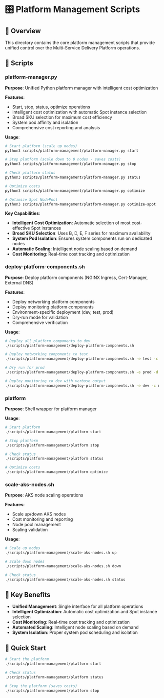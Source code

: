 # 🎛️ Platform Management Scripts

## 🎯 **Overview**

This directory contains the core platform management scripts that provide unified control over the Multi-Service Delivery Platform operations.

## 📁 **Scripts**

### **platform-manager.py**
**Purpose**: Unified Python platform manager with intelligent cost optimization

**Features**:
- Start, stop, status, optimize operations
- Intelligent cost optimization with automatic Spot instance selection
- Broad SKU selection for maximum cost efficiency
- System pod affinity and isolation
- Comprehensive cost reporting and analysis

**Usage**:
```bash
# Start platform (scale up nodes)
python3 scripts/platform-management/platform-manager.py start

# Stop platform (scale down to 0 nodes - saves costs)
python3 scripts/platform-management/platform-manager.py stop

# Check platform status
python3 scripts/platform-management/platform-manager.py status

# Optimize costs
python3 scripts/platform-management/platform-manager.py optimize

# Optimize Spot NodePool
python3 scripts/platform-management/platform-manager.py optimize-spot
```

**Key Capabilities**:
- **Intelligent Cost Optimization**: Automatic selection of most cost-effective Spot instances
- **Broad SKU Selection**: Uses B, D, E, F series for maximum availability
- **System Pod Isolation**: Ensures system components run on dedicated nodes
- **Automatic Scaling**: Intelligent node scaling based on demand
- **Cost Monitoring**: Real-time cost tracking and optimization

### **deploy-platform-components.sh**
**Purpose**: Deploy platform components (NGINX Ingress, Cert-Manager, External DNS)

**Features**:
- Deploy networking platform components
- Deploy monitoring platform components
- Environment-specific deployment (dev, test, prod)
- Dry-run mode for validation
- Comprehensive verification

**Usage**:
```bash
# Deploy all platform components to dev
./scripts/platform-management/deploy-platform-components.sh

# Deploy networking components to test
./scripts/platform-management/deploy-platform-components.sh -e test -c networking

# Dry run for prod
./scripts/platform-management/deploy-platform-components.sh -e prod -d

# Deploy monitoring to dev with verbose output
./scripts/platform-management/deploy-platform-components.sh -e dev -c monitoring -v
```

### **platform**
**Purpose**: Shell wrapper for platform manager

**Usage**:
```bash
# Start platform
./scripts/platform-management/platform start

# Stop platform
./scripts/platform-management/platform stop

# Check status
./scripts/platform-management/platform status

# Optimize costs
./scripts/platform-management/platform optimize
```

### **scale-aks-nodes.sh**
**Purpose**: AKS node scaling operations

**Features**:
- Scale up/down AKS nodes
- Cost monitoring and reporting
- Node pool management
- Scaling validation

**Usage**:
```bash
# Scale up nodes
./scripts/platform-management/scale-aks-nodes.sh up

# Scale down nodes
./scripts/platform-management/scale-aks-nodes.sh down

# Check status
./scripts/platform-management/scale-aks-nodes.sh status
```

## 🎯 **Key Benefits**

- **Unified Management**: Single interface for all platform operations
- **Intelligent Optimization**: Automatic cost optimization and Spot instance selection
- **Cost Monitoring**: Real-time cost tracking and optimization
- **Automated Scaling**: Intelligent node scaling based on demand
- **System Isolation**: Proper system pod scheduling and isolation

## 🚀 **Quick Start**

```bash
# Start the platform
./scripts/platform-management/platform start

# Check status
./scripts/platform-management/platform status

# Stop the platform (saves costs)
./scripts/platform-management/platform stop
```
